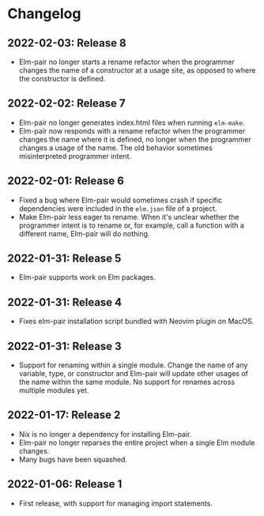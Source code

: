 # Changelog

## 2022-02-03: Release 8

- Elm-pair no longer starts a rename refactor when the programmer changes the name of a constructor at a usage site, as opposed to where the constructor is defined.

## 2022-02-02: Release 7

- Elm-pair no longer generates index.html files when running `elm-make`.
- Elm-pair now responds with a rename refactor when the programmer changes the name where it is defined, no longer when the programmer changes a usage of the name. The old behavior sometimes misinterpreted programmer intent.

## 2022-02-01: Release 6

- Fixed a bug where Elm-pair would sometimes crash if specific dependencies were included in the `elm.json` file of a project.
- Make Elm-pair less eager to rename. When it's unclear whether the programmer intent is to rename or, for example, call a function with a different name, Elm-pair will do nothing.

## 2022-01-31: Release 5

- Elm-pair supports work on Elm packages.

## 2022-01-31: Release 4

- Fixes elm-pair installation script bundled with Neovim plugin on MacOS.

## 2022-01-31: Release 3

- Support for renaming within a single module. Change the name of any variable, type, or constructor and Elm-pair will update other usages of the name within the same module. No support for renames across multiple modules yet.

## 2022-01-17: Release 2

- Nix is no longer a dependency for installing Elm-pair.
- Elm-pair no longer reparses the entire project when a single Elm module changes.
- Many bugs have been squashed.

## 2022-01-06: Release 1

- First release, with support for managing import statements.
